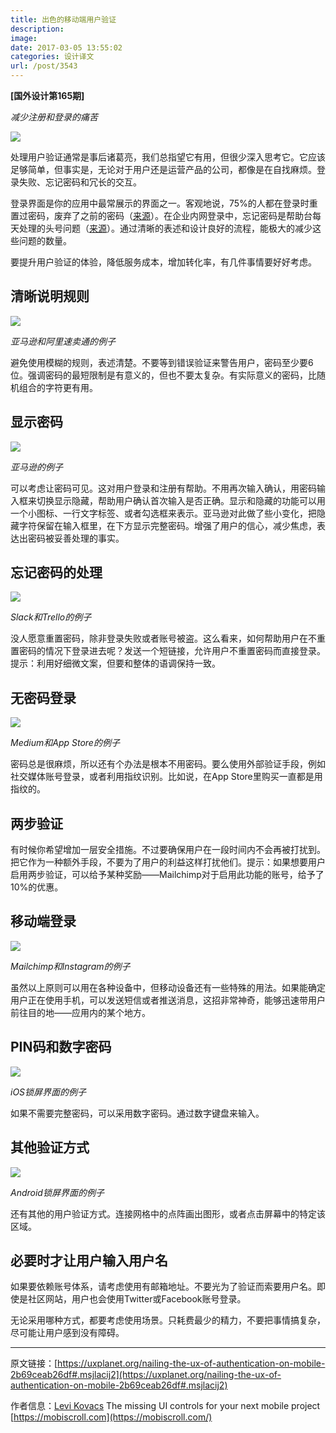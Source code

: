 ```yaml
---
title: 出色的移动端用户验证
description: 
image: 
date: 2017-03-05 13:55:02
categories: 设计译文
url: /post/3543
---
```


**[国外设计第165期]**

*减少注册和登录的痛苦*

![](https://storage.fleek-internal.com/0a3a8890-e65e-47ce-93d7-0442b9209d38-bucket/blog/posts/2017-03/03-04/1-MAQ8KbsT2tQmUnk8rBNc2w.png)

处理用户验证通常是事后诸葛亮，我们总指望它有用，但很少深入思考它。它应该足够简单，但事实是，无论对于用户还是运营产品的公司，都像是在自找麻烦。登录失败、忘记密码和冗长的交互。

登录界面是你的应用中最常展示的界面之一。客观地说，75%的人都在登录时重置过密码，废弃了之前的密码（[来源](https://articles.uie.com/three_hund_million_button/)）。在企业内网登录中，忘记密码是帮助台每天处理的头号问题（[来源](https://www.nngroup.com/reports/intranet-portals-experiences-real-life-projects/)）。通过清晰的表述和设计良好的流程，能极大的减少这些问题的数量。

要提升用户验证的体验，降低服务成本，增加转化率，有几件事情要好好考虑。

## 清晰说明规则

![](https://storage.fleek-internal.com/0a3a8890-e65e-47ce-93d7-0442b9209d38-bucket/blog/posts/2017-03/03-04/1-7PYuvBzlVGISq_6uAmNZXA.png)

*亚马逊和阿里速卖通的例子*

避免使用模糊的规则，表述清楚。不要等到错误验证来警告用户，密码至少要6位。强调密码的最短限制是有意义的，但也不要太复杂。有实际意义的密码，比随机组合的字符更有用。

## 显示密码

![](https://storage.fleek-internal.com/0a3a8890-e65e-47ce-93d7-0442b9209d38-bucket/blog/posts/2017-03/03-04/1-ZqgtrdcRMdgF444CGenrsQ.png)

*亚马逊的例子*

可以考虑让密码可见。这对用户登录和注册有帮助。不用再次输入确认，用密码输入框来切换显示隐藏，帮助用户确认首次输入是否正确。显示和隐藏的功能可以用一个小图标、一行文字标签、或者勾选框来表示。亚马逊对此做了些小变化，把隐藏字符保留在输入框里，在下方显示完整密码。增强了用户的信心，减少焦虑，表达出密码被妥善处理的事实。

## 忘记密码的处理

![](https://storage.fleek-internal.com/0a3a8890-e65e-47ce-93d7-0442b9209d38-bucket/blog/posts/2017-03/03-04/1-BQA7t2VRJrsVw0Zm98twww.png)

*Slack和Trello的例子*

没人愿意重置密码，除非登录失败或者账号被盗。这么看来，如何帮助用户在不重置密码的情况下登录进去呢？发送一个短链接，允许用户不重置密码而直接登录。提示：利用好细微文案，但要和整体的语调保持一致。

## 无密码登录

![](https://storage.fleek-internal.com/0a3a8890-e65e-47ce-93d7-0442b9209d38-bucket/blog/posts/2017-03/03-04/1-pwsX-Ehsdg5daxjERwhWaA.png)

*Medium和App Store的例子*

密码总是很麻烦，所以还有个办法是根本不用密码。要么使用外部验证手段，例如社交媒体账号登录，或者利用指纹识别。比如说，在App Store里购买一直都是用指纹的。

## 两步验证

有时候你希望增加一层安全措施。不过要确保用户在一段时间内不会再被打扰到。把它作为一种额外手段，不要为了用户的利益这样打扰他们。提示：如果想要用户启用两步验证，可以给予某种奖励——Mailchimp对于启用此功能的账号，给予了10%的优惠。

## 移动端登录

![](https://storage.fleek-internal.com/0a3a8890-e65e-47ce-93d7-0442b9209d38-bucket/blog/posts/2017-03/03-04/1-9lTf8eGWAtQ24N4uDYSNZw.png)

*Mailchimp和Instagram的例子*

虽然以上原则可以用在各种设备中，但移动设备还有一些特殊的用法。如果能确定用户正在使用手机，可以发送短信或者推送消息，这招非常神奇，能够迅速带用户前往目的地——应用内的某个地方。

## PIN码和数字密码

![](https://storage.fleek-internal.com/0a3a8890-e65e-47ce-93d7-0442b9209d38-bucket/blog/posts/2017-03/03-04/1-7lYlVThj9PLmGXKeLckf0g.png)

*iOS锁屏界面的例子*

如果不需要完整密码，可以采用数字密码。通过数字键盘来输入。

## 其他验证方式

![](https://storage.fleek-internal.com/0a3a8890-e65e-47ce-93d7-0442b9209d38-bucket/blog/posts/2017-03/03-04/1-KdDnuvDW_j2I2gTQYjn06A.png)

*Android锁屏界面的例子*

还有其他的用户验证方式。连接网格中的点阵画出图形，或者点击屏幕中的特定该区域。

## 必要时才让用户输入用户名

如果要依赖账号体系，请考虑使用有邮箱地址。不要光为了验证而索要用户名。即使是社区网站，用户也会使用Twitter或Facebook账号登录。

无论采用哪种方式，都要考虑使用场景。只耗费最少的精力，不要把事情搞复杂，尽可能让用户感到没有障碍。

---

原文链接：[https://uxplanet.org/nailing-the-ux-of-authentication-on-mobile-2b69ceab26df#.msjlacij2](https://uxplanet.org/nailing-the-ux-of-authentication-on-mobile-2b69ceab26df#.msjlacij2)

作者信息：[Levi Kovacs](https://twitter.com/kovlex)
The missing UI controls for your next mobile project [https://mobiscroll.com](https://mobiscroll.com/)